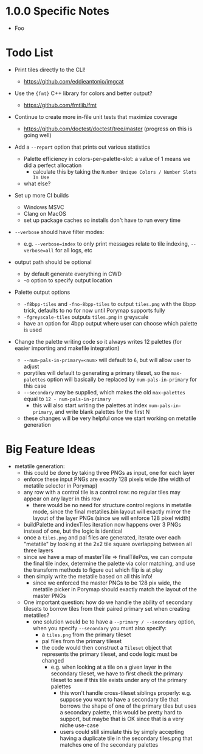 # 1.0.0 Specific Notes

+ Foo

# Todo List

+ Print tiles directly to the CLI!
    + https://github.com/eddieantonio/imgcat

+ Use the `{fmt}` C++ library for colors and better output?
    + https://github.com/fmtlib/fmt

+ Continue to create more in-file unit tests that maximize coverage
    + https://github.com/doctest/doctest/tree/master (progress on this is going well)

+ Add a `--report` option that prints out various statistics
    + Palette efficiency in colors-per-palette-slot: a value of 1 means we did a perfect allocation
        + calculate this by taking the `Number Unique Colors / Number Slots In Use`
    + what else?

+ Set up more CI builds
    + Windows MSVC
    + Clang on MacOS
    + set up package caches so installs don't have to run every time

+ `--verbose` should have filter modes:
    + e.g. `--verbose=index` to only print messages relate to tile indexing, `--verbose=all` for all logs, etc

+ output path should be optional
  + by default generate everything in CWD
  + -o option to specify output location

+ Palette output options
  + `-f8bpp-tiles` and `-fno-8bpp-tiles` to output `tiles.png` with the 8bpp trick, defaults to no for now until Porymap supports fully
  + `-fgreyscale-tiles` outputs `tiles.png` in greyscale
  + have an option for 4bpp output where user can choose which palette is used

+ Change the palette writing code so it always writes 12 palettes (for easier importing and makefile integration)
    + `--num-pals-in-primary=<num>` will default to `6`, but will allow user to adjust
    + porytiles will default to generating a primary tileset, so the `max-palettes` option will basically be replaced
      by `num-pals-in-primary` for this case
    + `--secondary` may be supplied, which makes the old `max-palettes` equal to `12 - num-pals-in-primary`
        + this will also start writing the palettes at index `num-pals-in-primary`, and write blank palettes for the
          first N
    + these changes will be very helpful once we start working on metatile generation


# Big Feature Ideas

+ metatile generation:
    + this could be done by taking three PNGs as input, one for each layer
    + enforce these input PNGs are exactly 128 pixels wide (the width of metatile selector in Porymap)
    + any row with a control tile is a control row: no regular tiles may appear on any layer in this row
        + there would be no need for structure control regions in metatile mode, since the final metatiles.bin layout
          will exactly mirror the layout of the layer PNGs (since we will enforce 128 pixel width)
    + buildPalette and indexTiles iteration now happens over 3 PNGs instead of one, but the logic is identical
    + once a `tiles.png` and pal files are generated, iterate over each "metatile" by looking at the 2x2 tile square
      overlapping between all three layers
    + since we have a map of masterTile => finalTilePos, we can compute the final tile index, determine the palette via
      color matching, and use the transform methods to figure out which flip is at play
    + then simply write the metatile based on all this info!
        + since we enforced the master PNGs to be 128 pix wide, the metatile picker in Porymap should exactly match the
          layout of the master PNGs
    + One important question: how do we handle the ability of secondary tilesets to borrow tiles from their paired
      primary set when creating metatiles?
        + one solution would be to have a `--primary / --secondary` option, when you specify `--secondary` you must also
          specify:
            + a `tiles.png` from the primary tileset
            + pal files from the primary tileset
            + the code would then construct a `Tileset` object that represents the primary tileset, and code logic must
              be changed
                + e.g. when looking at a tile on a given layer in the secondary tileset, we have to first check the
                  primary tileset to see if this tile exists under any of the primary palettes
                    + this won't handle cross-tileset siblings properly: e.g. suppose you want to have a secondary tile
                      that borrows the shape of one of the primary tiles but uses a secondary palette, this would be
                      pretty hard to support, but maybe that is OK since that is a very niche use-case
                    + users could still simulate this by simply accepting having a duplicate tile in the secondary
                      tiles.png that matches one of the secondary palettes

